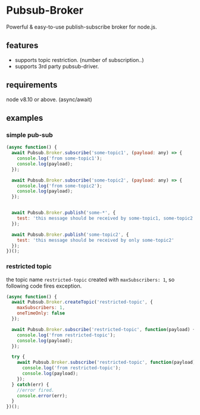 # Pubsub-Broker
Powerful & easy-to-use publish-subscribe broker for node.js.

## features
- supports topic restriction. (number of subscription..)
- supports 3rd party pubsub-driver.

## requirements
node v8.10 or above. (async/await)

## examples

### simple pub-sub
```javascript
(async function() {
  await Pubsub.Broker.subscribe('some-topic1', (payload: any) => {
    console.log('from some-topic1');
    console.log(payload);
  });

  await Pubsub.Broker.subscribe('some-topic2', (payload: any) => {
    console.log('from some-topic2');
    console.log(payload);
  });


  await Pubsub.Broker.publish('some-*', {
    test: 'this message should be received by some-topic1, some-topic2'
  });

  await Pubsub.Broker.publish('some-topic2', {
    test: 'this message should be received by only some-topic2'
  });
})();
```

### restricted topic
the topic name `restricted-topic` created with `maxSubscribers: 1`, so following code fires exception.
```javascript
(async function() {
  await Pubsub.Broker.createTopic('restricted-topic', {
    maxSubscribers: 1,
    oneTimeOnly: false
  });

  await Pubsub.Broker.subscribe('restricted-topic', function(payload) {
    console.log('from restricted-topic');
    console.log(payload);
  });

  try {
    await Pubsub.Broker.subscribe('restricted-topic', function(payload) {
      console.log('from restricted-topic');
      console.log(payload);
    });
  } catch(err) {
    //error fired.
    console.error(err);
  }
})();
```